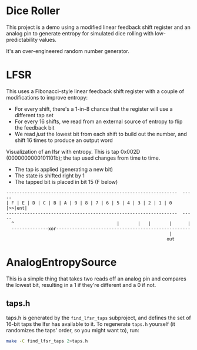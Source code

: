 # Dice Roller

This project is a demo using a modified linear feedback shift register and an analog pin to generate entropy for simulated dice rolling with low-predictability values.

It's an over-engineered random number generator.

# LFSR

This uses a Fibonacci-style linear feedback shift register with a couple of modifications to improve entropy:

* For every shift, there's a 1-in-8 chance that the register will use a different tap set
* For every 16 shifts, we read from an external source of entropy to flip the feedback bit
* We read _just_ the lowest bit from each shift to build out the number, and shift 16 times
   to produce an output word

Visualization of an lfsr with entropy.  This is tap 0x002D (0000000000101101b); the tap used changes from time to time.

* The tap is applied (generating a new bit)
* The state is shifted right by 1
* The tapped bit is placed in bit 15 (F below)

```
-----------------------------------------------------------------  -----
| F | E | D | C | B | A | 9 | 8 | 7 | 6 | 5 | 4 | 3 | 2 | 1 | 0 |>>|ent|
-----------------------------------------------------------------  -----
  ^                                       |       |   |       |      |              
  --------------xor---------------------------------------------------
                                                              |
                                                             out
```

# AnalogEntropySource

This is a simple thing that takes two reads off an analog pin and compares the lowest bit, resulting in a 1 if they're different and a 0 if not.

## taps.h

taps.h is generated by the `find_lfsr_taps` subproject, and defines the set of 16-bit taps the lfsr has available to it.  To regenerate `taps.h` yourself (it randomizes the taps' order, so you might want to), run:

```bash
make -C find_lfsr_taps 2>taps.h
```
